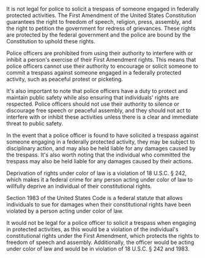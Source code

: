 It is not legal for police to solicit a trespass of someone engaged in federally protected activities. The First Amendment of the United States Constitution guarantees the right to freedom of speech, religion, press, assembly, and the right to petition the government for redress of grievances. These rights are protected by the federal government and the police are bound by the Constitution to uphold these rights.  
  
Police officers are prohibited from using their authority to interfere with or inhibit a person's exercise of their First Amendment rights. This means that police officers cannot use their authority to encourage or solicit someone to commit a trespass against someone engaged in a federally protected activity, such as peaceful protest or picketing.  
  
It's also important to note that police officers have a duty to protect and maintain public safety while also ensuring that individuals' rights are respected. Police officers should not use their authority to silence or discourage free speech or peaceful assembly, and they should not act to interfere with or inhibit these activities unless there is a clear and immediate threat to public safety.  
  
In the event that a police officer is found to have solicited a trespass against someone engaging in a federally protected activity, they may be subject to disciplinary action, and may also be held liable for any damages caused by the trespass. It's also worth noting that the individual who committed the trespass may also be held liable for any damages caused by their actions.


Deprivation of rights under color of law is a violation of 18 U.S.C. § 242, which makes it a federal crime for any person acting under color of law to willfully deprive an individual of their constitutional rights.  
  
Section 1983 of the United States Code is a federal statute that allows individuals to sue for damages when their constitutional rights have been violated by a person acting under color of law.  
  
It would not be legal for a police officer to solicit a trespass when engaging in protected activities, as this would be a violation of the individual's constitutional rights under the First Amendment, which protects the rights to freedom of speech and assembly. Additionally, the officer would be acting under color of law and would be in violation of 18 U.S.C. § 242 and 1983.